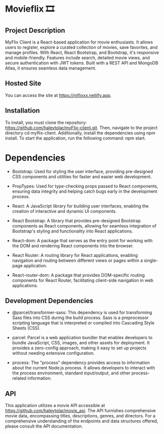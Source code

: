 # Movieflix 🎞️ 

## Project Description
MyFlix Client is a React-based application for movie enthusiasts. It allows users to register, explore a curated collection of movies, save favorites, and manage profiles. With React, React Bootstrap, and Bootstrap, it's responsive and mobile-friendly. Features include search, detailed movie views, and secure authentication with JWT tokens. Built with a REST API and MongoDB Atlas, it ensures seamless data management.

## Hosted Site
You can access the site at https://mflixxx.netlify.app.

## Installation
To install, you must clone the repository: https://github.com/haleytolar/myFlix-client.git. Then, navigate to the project directory cd myflix-client. Additionally, install the dependencies using npm install. To start the application, run the following command: npm start.

# Dependencies
* Bootstrap: Used for styling the user interface, providing pre-designed CSS components and utilities for faster and easier web development.

* PropTypes: Used for type-checking props passed to React components, ensuring data integrity and helping catch bugs early in the development process.

* React: A JavaScript library for building user interfaces, enabling the creation of interactive and dynamic UI components.

* React Bootstrap: A library that provides pre-designed Bootstrap components as React components, allowing for seamless integration of Bootstrap's styling and functionality into React applications.

* React-dom: A package that serves as the entry point for working with the DOM and rendering React components into the browser.

* React Router: A routing library for React applications, enabling navigation and routing between different views or pages within a single-page application.

* React-router-dom: A package that provides DOM-specific routing components for React Router, facilitating client-side navigation in web applications.

## Development Dependencies
* @parcel/transformer-sass: This dependency is used for transforming Sass files into CSS during the build process. Sass is a preprocessor scripting language that is interpreted or compiled into Cascading Style Sheets (CSS).

* parcel: Parcel is a web application bundler that enables developers to bundle JavaScript, CSS, images, and other assets for deployment. It provides a zero-config approach, making it easy to set up projects without needing extensive configuration.

* process: The "process" dependency provides access to information about the current Node.js process. It allows developers to interact with the process environment, standard input/output, and other process-related information.

## API
This application utilizes a movie API accessible at https://github.com/haleytolar/movie_api. The API furnishes comprehensive movie data, encompassing titles, descriptions, genres, and directors. For a comprehensive understanding of the endpoints and data structures offered, please consult the API documentation.

